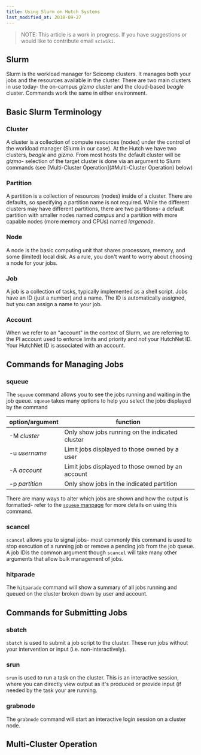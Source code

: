 ```yaml
---
title: Using Slurm on Hutch Systems
last_modified_at: 2018-09-27
---
```

>NOTE: This article is a work in progress. If you have suggestions or would like to contribute email `sciwiki`.

## Slurm

Slurm is the workload manager for Scicomp clusters.  It manages both your jobs
and the resources available in the cluster.  There are two main clusters in use today- the on-campus _gizmo_ cluster and the cloud-based _beagle_ cluster.  Commands work the same in either environment.

## Basic Slurm Terminology

### Cluster

A cluster is a collection of compute resources (nodes) under the control of the workload manager (Slurm in our case).  At the Hutch we have two clusters, _beagle_ and _gizmo_.  From most hosts the default cluster will be _gizmo_- selection of the target cluster is done via an argument to Slurm commands (see [Multi-Cluster Operation](#Multi-Cluster Operation) below)

### Partition

A partition is a collection of resources (nodes) inside of a cluster.  There are defaults, so specifying a partition name is not required.  While the different clusters may have different partitions, there are two partitions- a default partition with smaller nodes named _campus_ and a partition with more capable nodes (more memory and CPUs) named _largenode_.

### Node

A node is the basic computing unit that shares processors, memory, and some (limited) local disk.  As a rule, you don't want to worry about choosing a node for your jobs.

### Job

A job is a collection of tasks, typically implemented as a shell script.  Jobs have an ID (just a number) and a name.  The ID is automatically assigned, but you can assign a name to your job.

### Account

When we refer to an "account" in the context of Slurm, we are referring to the PI account used to enforce limits and priority and _not_ your HutchNet ID.  Your HutchNet ID is associated with an account.

## Commands for Managing Jobs

### squeue

The `squeue` command allows you to see the jobs running and waiting in the job queue.  `squeue` takes many options to help you select the jobs displayed by the command

| option/argument     | function                                              |
|---------------------|--------------------------------------------------------
| -M _cluster_        | Only show jobs running on the indicated cluster       |
| -u _username_       | Limit jobs displayed to those owned by a user         |
| -A _account_        | Limit jobs displayed to those owned by an account     |
| -p _partition_      | Only show jobs in the indicated partition             |

There are many ways to alter which jobs are shown and how the output is formatted- refer to the [`squeue` manpage](https://slurm.schedmd.com/squeue.html) for more details on using this command.

### scancel

`scancel` allows you to signal jobs- most commonly this command is used to stop execution of a running job or remove a pending job from the job queue.  A job IDis the common argument though `scancel` will take many other arguments that allow bulk management of jobs.

### hitparade

The `hitparade` command will show a summary of all jobs running and queued on the cluster broken down by user and account.

## Commands for Submitting Jobs

### sbatch

`sbatch` is used to submit a job script to the cluster.  These run jobs without your intervention or input (i.e. non-interactively).

### srun

`srun` is used to run a task on the cluster.  This is an interactive session,
where you can directly view output as it's produced or provide input (if needed
by the task your are running.

### grabnode

The `grabnode` command will start an interactive login session on a cluster node.


## Multi-Cluster Operation
